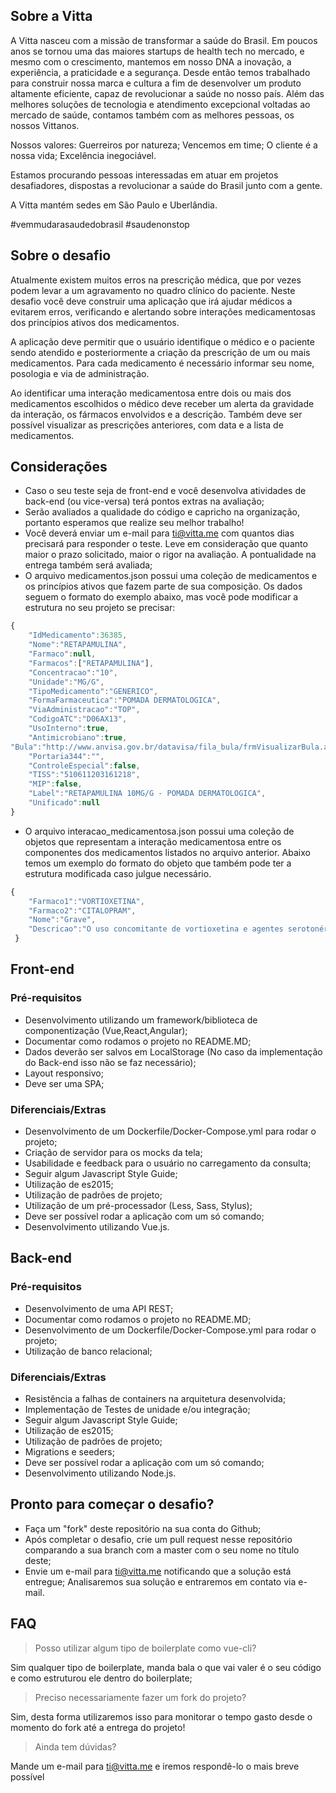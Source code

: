 ## Sobre a Vitta

A Vitta nasceu com a missão de transformar a saúde do Brasil. Em poucos anos se tornou uma das maiores startups de health tech no mercado, e mesmo com o crescimento, mantemos em nosso DNA a inovação, a experiência, a praticidade e a segurança. 
Desde então temos trabalhado para construir nossa marca e cultura a fim de desenvolver um produto altamente eficiente, capaz de revolucionar a saúde no nosso país. 
Além das melhores soluções de tecnologia e atendimento excepcional voltadas ao mercado de saúde, contamos também com as melhores pessoas, os nossos Vittanos. 

Nossos valores:
Guerreiros por natureza; 
Vencemos em time;
O cliente é a nossa vida;
Excelência inegociável.

Estamos procurando pessoas interessadas em atuar em projetos desafiadores, dispostas a revolucionar a saúde do Brasil junto com a gente. 

A Vitta mantém sedes em São Paulo e Uberlândia.

\#vemmudarasaudedobrasil #saudenonstop


## Sobre o desafio

Atualmente existem muitos erros na prescrição médica, que por vezes podem levar a um agravamento no quadro clínico do paciente. Neste desafio você deve construir uma aplicação que irá ajudar médicos a evitarem erros, verificando e alertando sobre interações medicamentosas dos princípios ativos dos medicamentos.

A aplicação deve permitir que o usuário identifique o médico e o paciente sendo atendido e posteriormente a criação da prescrição de um ou mais medicamentos. Para cada medicamento é necessário informar seu nome, posologia e via de administração.

Ao identificar uma interação medicamentosa entre dois ou mais dos medicamentos escolhidos o médico deve receber um alerta da gravidade da interação, os fármacos envolvidos e a descrição. Também deve ser possível visualizar as prescrições anteriores, com data e a lista de medicamentos.

## Considerações

- Caso o seu teste seja de front-end e você desenvolva atividades de back-end (ou vice-versa) terá pontos extras na avaliação;
- Serão avaliados a qualidade do código e capricho na organização, portanto esperamos que realize seu melhor trabalho!
- Você deverá enviar um e-mail para ti@vitta.me com quantos dias precisará para responder o teste. Leve em consideração que quanto maior o prazo solicitado, maior o rigor na avaliação. A pontualidade na entrega também será avaliada;
- O arquivo medicamentos.json possui uma coleção de medicamentos e os princípios ativos que fazem parte de sua composição. Os dados seguem o formato do exemplo abaixo, mas você pode modificar a estrutura no seu projeto se precisar:

```javascript
{
	"IdMedicamento":36385,
	"Nome":"RETAPAMULINA",
	"Farmaco":null,
	"Farmacos":["RETAPAMULINA"],
	"Concentracao":"10",
	"Unidade":"MG/G",
	"TipoMedicamento":"GENERICO",
	"FormaFarmaceutica":"POMADA DERMATOLOGICA",
	"ViaAdministracao":"TOP",
	"CodigoATC":"D06AX13",
	"UsoInterno":true,
	"Antimicrobiano":true,
"Bula":"http://www.anvisa.gov.br/datavisa/fila_bula/frmVisualizarBula.asp?pNuTransacao=9442872014&pIdAnexo=2273137",
	"Portaria344":"",
	"ControleEspecial":false,
	"TISS":"510611203161218",
	"MIP":false,
	"Label":"RETAPAMULINA 10MG/G - POMADA DERMATOLOGICA",
	"Unificado":null
}
```
- O arquivo interacao_medicamentosa.json possui uma coleção de objetos que representam a interação medicamentosa entre os componentes dos medicamentos listados no arquivo anterior. Abaixo temos um exemplo do formato do objeto que também pode ter a estrutura modificada caso julgue necessário.

```javascript
{
	"Farmaco1":"VORTIOXETINA",
	"Farmaco2":"CITALOPRAM",
	"Nome":"Grave",
	"Descricao":"O uso concomitante de vortioxetina e agentes serotonérgicos pode resultar em aumento do risco de síndrome serotoninérgica (hipertensão, hipertermia,mioclonia,alterações do estado mental)."
 }
```

## Front-end

### Pré-requisitos
- Desenvolvimento utilizando um framework/biblioteca de componentização (Vue,React,Angular);
- Documentar como rodamos o projeto no README.MD;
- Dados deverão ser salvos em LocalStorage (No caso da implementação do Back-end isso não se faz necessário);
- Layout responsivo;
- Deve ser uma SPA;

### Diferenciais/Extras
- Desenvolvimento de um Dockerfile/Docker-Compose.yml para rodar o projeto;
- Criação de servidor para os mocks da tela;
- Usabilidade e feedback para o usuário no carregamento da consulta;
- Seguir algum Javascript Style Guide;
- Utilização de es2015;
- Utilização de padrões de projeto;
- Utilização de um pré-processador (Less, Sass, Stylus);
- Deve ser possível rodar a aplicação com um só comando;
- Desenvolvimento utilizando Vue.js.


## Back-end

### Pré-requisitos
- Desenvolvimento de uma API REST;
- Documentar como rodamos o projeto no README.MD;
- Desenvolvimento de um Dockerfile/Docker-Compose.yml para rodar o projeto;
- Utilização de banco relacional;

### Diferenciais/Extras
- Resistência a falhas de containers na arquitetura desenvolvida;
- Implementação de Testes de unidade e/ou integração;
- Seguir algum Javascript Style Guide;
- Utilização de es2015;
- Utilização de padrões de projeto;
- Migrations e seeders;
- Deve ser possível rodar a aplicação com um só comando;
- Desenvolvimento utilizando Node.js.

## Pronto para começar o desafio?

- Faça um "fork" deste repositório na sua conta do Github;
- Após completar o desafio, crie um pull request nesse repositório comparando a sua branch com a master com o seu nome no título deste;
- Envie um e-mail para ti@vitta.me notificando que a solução está entregue;
Analisaremos sua solução e entraremos em contato via e-mail.

## FAQ
> Posso utilizar algum tipo de boilerplate como vue-cli?

Sim qualquer tipo de boilerplate, manda bala o que vai valer é o seu código e como estruturou ele dentro do boilerplate;
> Preciso necessariamente fazer um fork do projeto?

Sim, desta forma utilizaremos isso para monitorar o tempo gasto desde o momento do fork até a entrega do projeto!

> Ainda tem dúvidas?

Mande um e-mail para ti@vitta.me e iremos respondê-lo o mais breve possível
